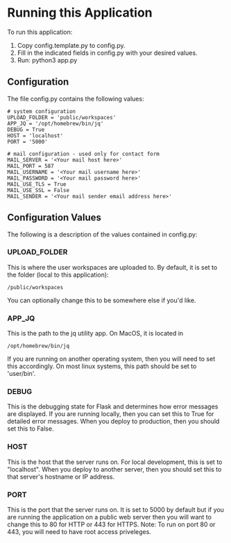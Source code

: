 # Running this Application

To run this application:

1. Copy config.template.py to config.py.
2. Fill in the indicated fields in config.py with your desired values.
3. Run: python3 app.py

## Configuration

The file config.py contains the following values:
```
# system configuration
UPLOAD_FOLDER = 'public/workspaces'
APP_JQ = '/opt/homebrew/bin/jq'
DEBUG = True
HOST = 'localhost'
PORT = '5000'

# mail configuration - used only for contact form
MAIL_SERVER = '<Your mail host here>'
MAIL_PORT = 587
MAIL_USERNAME = '<Your mail username here>'
MAIL_PASSWORD = '<Your mail password here>'
MAIL_USE_TLS = True
MAIL_USE_SSL = False
MAIL_SENDER = '<Your mail sender email address here>'
```
## Configuration Values

The following is a description of the values contained in config.py:

### UPLOAD_FOLDER

This is where the user workspaces are uploaded to.  By default, it is set to the folder (local to this application):
```
/public/workspaces
```

You can optionally change this to be somewhere else if you'd like.

### APP_JQ

This is the path to the jq utility app.  On MacOS, it is located in
```
/opt/homebrew/bin/jq
```
If you are running on another operating system, then you will need to set this accordingly.  On most linux systems, this path should be set to 'user/bin'.

### DEBUG

This is the debugging state for Flask and determines how error messages are displayed.  If you are running locally, then you can set this to True for detailed error messages.  When you deploy to production, then you should set this to False.

### HOST

This is the host that the server runs on.  For local development, this is set to "localhost".  When you deploy to another server, then you should set this to that server's hostname or IP address.

### PORT

This is the port that the server runs on.  It is set to 5000 by default but if you are running the application on a public web server then you will want to change this to 80 for HTTP or 443 for HTTPS.  Note: To run on port 80 or 443, you will need to have root access priveleges.